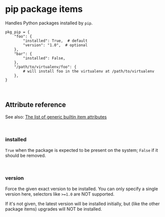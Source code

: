 # pip package items

Handles Python packages installed by `pip`.

    pkg_pip = {
        "foo": {
            "installed": True,  # default
            "version": "1.0",  # optional
        },
        "bar": {
            "installed": False,
        },
        "/path/to/virtualenv/foo": {
        	# will install foo in the virtualenv at /path/to/virtualenv
        },
    }

<br>

## Attribute reference

See also: [The list of generic builtin item attributes](../repo/bundles.md#builtin-item-attributes)

<br>

### installed

`True` when the package is expected to be present on the system; `False` if it should be removed.

<br>

### version

Force the given exact version to be installed. You can only specify a single version here, selectors like `>=1.0` are NOT supported.

If it's not given, the latest version will be installed initially, but (like the other package items) upgrades will NOT be installed.
